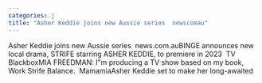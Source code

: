 ```yaml
---
categories: j
title: "Asher Keddie joins new Aussie series  newscomau"
---
```

Asher Keddie joins new Aussie series&nbsp;&nbsp;news.com.auBINGE announces new local drama, STRIFE starring ASHER KEDDIE, to premiere in 2023&nbsp;&nbsp;TV BlackboxMIA FREEDMAN: I"m producing a TV show based on my book, Work Strife Balance.&nbsp;&nbsp;MamamiaAsher Keddie set to make her long-awaited
